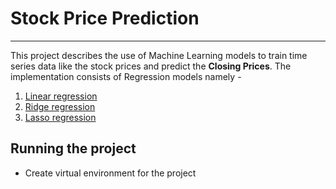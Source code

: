 # Stock Price Prediction
---
This project describes the use of Machine Learning models to train time series data like the stock prices and predict the **Closing Prices**. The implementation consists of Regression models namely - 
1. [Linear regression](https://scikit-learn.org/stable/modules/generated/sklearn.linear_model.LinearRegression.html)
2. [Ridge regression](https://scikit-learn.org/stable/modules/generated/sklearn.linear_model.Ridge.html)
3. [Lasso regression](https://scikit-learn.org/stable/modules/generated/sklearn.linear_model.Lasso.html)

## Running the project
- Create virtual environment for the project
